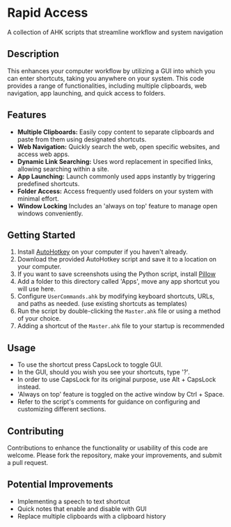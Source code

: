 # Rapid Access

A collection of AHK scripts that streamline workflow and system navigation

## Description

This enhances your computer workflow by utilizing a GUI into which you can enter shortcuts, taking you anywhere on your system. This code provides a range of functionalities, including multiple clipboards, web navigation, app launching, and quick access to folders.

## Features

- **Multiple Clipboards:** Easily copy content to separate clipboards and paste from them using designated shortcuts.
- **Web Navigation:** Quickly search the web, open specific websites, and access web apps.
- **Dynamic Link Searching:** Uses word replacement in specified links, allowing searching within a site.
- **App Launching:** Launch commonly used apps instantly by triggering predefined shortcuts.
- **Folder Access:** Access frequently used folders on your system with minimal effort.
- **Window Locking** Includes an 'always on top' feature to manage open windows conveniently.

## Getting Started

1. Install [AutoHotkey](https://www.autohotkey.com/) on your computer if you haven't already.
2. Download the provided AutoHotkey script and save it to a location on your computer.
3. If you want to save screenshots using the Python script, install [Pillow](https://pillow.readthedocs.io/en/stable/index.html)
4. Add a folder to this directory called 'Apps', move any app shortcut you will use here.
6. Configure `UserCommands.ahk` by modifying keyboard shortcuts, URLs, and paths as needed. (use existing shortcuts as templates)
7. Run the script by double-clicking the `Master.ahk` file or using a method of your choice.
8. Adding a shortcut of the `Master.ahk` file to your startup is recommended 

## Usage

- To use the shortcut press CapsLock to toggle GUI.
- In the GUI, should you wish you see your shortcuts, type '?'.
- In order to use CapsLock for its original purpose, use Alt + CapsLock instead.
- 'Always on top' feature is toggled on the active window by Ctrl + Space.
- Refer to the script's comments for guidance on configuring and customizing different sections.

## Contributing

Contributions to enhance the functionality or usability of this code are welcome. Please fork the repository, make your improvements, and submit a pull request.

## Potential Improvements

 - Implementing a speech to text shortcut
 - Quick notes that enable and disable with GUI
 - Replace multiple clipboards with a clipboard history
